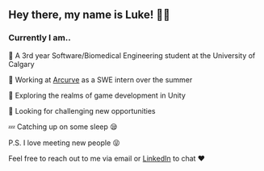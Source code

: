 ## Hey there, my name is Luke! 👋😄

### **Currently I am..**

💯 A 3rd year Software/Biomedical Engineering student at the University of Calgary

🏢 Working at [Arcurve](https://www.arcurve.com/) as a SWE intern over the summer

🌄 Exploring the realms of game development in Unity

🚀 Looking for challenging new opportunities

💤 Catching up on some sleep 😪
 

 
 
 
 
 
 
P.S. I love meeting new people 😝 

Feel free to reach out to me via email or [LinkedIn](https://www.linkedin.com/in/luke-son/) to chat ❤️
